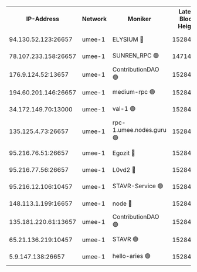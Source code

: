 


<table><tr><th>IP-Address</th><th>Network</th><th>Moniker</th><th>Latest Block Height</th><th>Earliest Block Height</th><th>Catching Up</th><th>Tx Index</th><th>Voting Power</th><th>Scan Time</th></tr><tr><td>94.130.52.123:26657</td><td>umee-1</td><td>ELYSIUM 🔴</td><td>15284101</td><td>3216011</td><td>False</td><td>off</td><td>27081642</td><td>2024-12-19T12:03:35.579055248UTC</td></tr><tr><td>78.107.233.158:26657</td><td>umee-1</td><td>SUNREN_RPC 🟢</td><td>14714211</td><td>13338194</td><td>False</td><td>on</td><td>0</td><td>2024-12-19T12:01:36.336045623UTC</td></tr><tr><td>176.9.124.52:13657</td><td>umee-1</td><td>ContributionDAO 🟢</td><td>15284076</td><td>13924595</td><td>False</td><td>on</td><td>0</td><td>2024-12-19T12:01:15.089254967UTC</td></tr><tr><td>194.60.201.146:26657</td><td>umee-1</td><td>medium-rpc 🟢</td><td>15284056</td><td>14648126</td><td>False</td><td>on</td><td>0</td><td>2024-12-19T11:59:25.168614986UTC</td></tr><tr><td>34.172.149.70:13000</td><td>umee-1</td><td>val-1 🟢</td><td>15284070</td><td>14743001</td><td>False</td><td>off</td><td>0</td><td>2024-12-19T12:00:44.144381834UTC</td></tr><tr><td>135.125.4.73:26657</td><td>umee-1</td><td>rpc-1.umee.nodes.guru 🟢</td><td>15284102</td><td>15107399</td><td>False</td><td>on</td><td>0</td><td>2024-12-19T12:03:35.925700914UTC</td></tr><tr><td>95.216.76.51:26657</td><td>umee-1</td><td>Egozit 🔴</td><td>15284101</td><td>15184101</td><td>False</td><td>off</td><td>38609882</td><td>2024-12-19T12:03:35.037971643UTC</td></tr><tr><td>95.216.77.56:26657</td><td>umee-1</td><td>L0vd2 🔴</td><td>15284116</td><td>15184116</td><td>False</td><td>off</td><td>38387234</td><td>2024-12-19T12:04:48.421128591UTC</td></tr><tr><td>95.216.12.106:10457</td><td>umee-1</td><td>STAVR-Service 🟢</td><td>15284082</td><td>15224001</td><td>False</td><td>on</td><td>0</td><td>2024-12-19T12:03:15.817313846UTC</td></tr><tr><td>148.113.1.199:16657</td><td>umee-1</td><td>node 🔴</td><td>15284054</td><td>15235192</td><td>False</td><td>off</td><td>1666214</td><td>2024-12-19T11:59:13.638796993UTC</td></tr><tr><td>135.181.220.61:13657</td><td>umee-1</td><td>ContributionDAO 🟢</td><td>15284052</td><td>15278670</td><td>False</td><td>off</td><td>0</td><td>2024-12-19T11:59:01.808741169UTC</td></tr><tr><td>65.21.136.219:10457</td><td>umee-1</td><td>STAVR 🟢</td><td>15284117</td><td>15282001</td><td>False</td><td>on</td><td>0</td><td>2024-12-19T12:04:57.121883343UTC</td></tr><tr><td>5.9.147.138:26657</td><td>umee-1</td><td>hello-aries 🟢</td><td>15284069</td><td>15283461</td><td>False</td><td>off</td><td>0</td><td>2024-12-19T12:00:38.705426272UTC</td></tr></table>